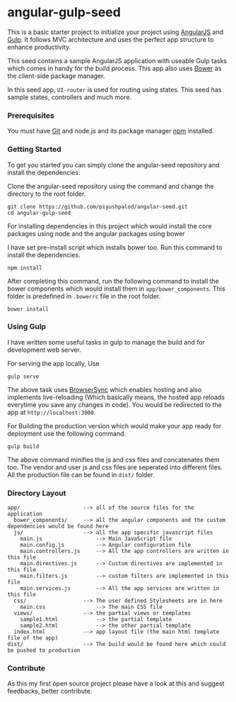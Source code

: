 # angular-gulp-seed

This is a basic starter project to initialize your project using [AngularJS](http://angularjs.org/) and [Gulp](http://gulpjs.com/). It follows MVC architecture and uses the perfect app structure to enhance productivity.

This seed contains a sample AngularJS application with useable Gulp tasks which comes in handy for the build process. This app also uses [Bower](https://bower.io/) as the client-side package manager.

In this seed app, `UI-router` is used for routing using states. This seed has sample states, controllers and much more.

### Prerequisites

You must have [Git](http://git-scm.com/) and node.js and its package manager [npm](http://nodejs.org/) installed.

### Getting Started

To get you started you can simply clone the angular-seed repository and install the dependencies:

Clone the angular-seed repository using the command and change the directory to the root folder.

```
git clone https://github.com/piyushpalod/angular-seed.git
cd angular-gulp-seed
```

For installing dependencies in this project which would install the core packages using node and the angular packages using bower

I have set pre-install script which installs bower too. Run this command to install the dependencies.

```
npm install
```
After completing this command, run the following command to install the bower components which would install them in `app/bower_components`. This folder is predefined in `.bowerrc` file in the root folder.

```
bower install
```

### Using Gulp

I have written some useful tasks in gulp to manage the build and for development web server.

For serving the app locally, Use

```
gulp serve
```

The above task uses [BrowserSync](https://www.browsersync.io/) which enables hosting and also implements live-reloading (Which basically means, the hosted app reloads everytime you save any changes in code). You would be redirected to the app at `http://localhost:3000`.

For Building the production version which would make your app ready for deployment use the following command.

```
gulp build
```

The above command minifies the js and css files and concatenates them too. The vendor and user js and css files are seperated into different files. All the production file can be found in `dist/` folder. 


### Directory Layout

```
app/                    --> all of the source files for the application
  bower_components/     --> all the angular components and the custom dependencies would be found here
  js/           		--> all the app specific javascript files
  	main.js             	--> Main JavaScript file
  	main.config.js      	--> Angular configuration file
  	main.controllers.js 	--> All the app controllers are written in this file
  	main.directives.js  	--> Custom directives are implemented in this file
  	main.filters.js     	--> custom filters are implemented in this file
  	main.services.js 		--> All the app services are written in this file
  css/                	--> The user defined Stylesheets are in here
    main.css                --> The main CSS file
  views/                --> the partial views or templates
    sample1.html            --> the partial template
    sample2.html            --> the other partial template
  index.html            --> app layout file (the main html template file of the app)
dist/                   --> The build would be found here which could be pushed to production
```

### Contribute 

As this my first open source project please have a look at this and suggest feedbacks, better contribute. 